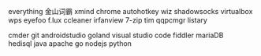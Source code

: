 everything
金山词霸
xmind
chrome
autohotkey
wiz
shadowsocks
virtualbox
wps
eyefoo
f.lux
ccleaner
irfanview
7-zip
tim
qqpcmgr
listary

cmder
git
androidstudio
goland
visual studio code
fiddler
mariaDB     
hedisql
java
apache
go
nodejs
python
